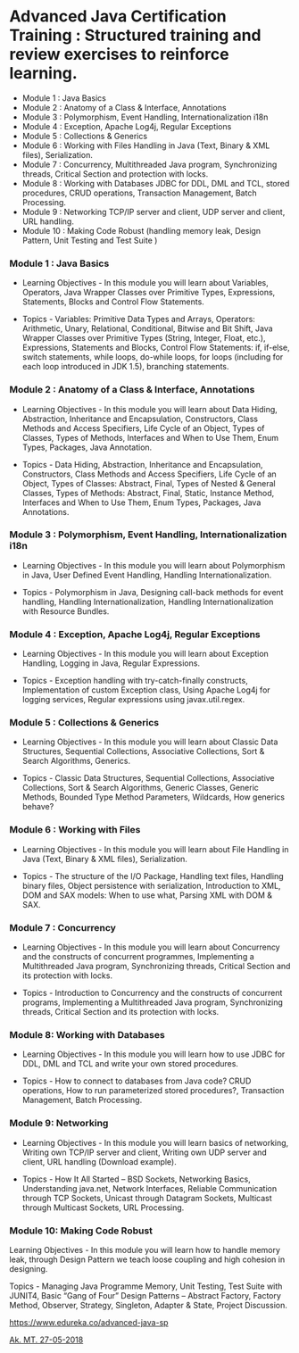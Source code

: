# Advanced Java Certification Training : Structured training and review exercises to reinforce learning.

* Module 1 : Java Basics
* Module 2 : Anatomy of a Class & Interface, Annotations
* Module 3 : Polymorphism, Event Handling, Internationalization i18n
* Module 4 : Exception, Apache Log4j, Regular Exceptions
* Module 5 : Collections & Generics
* Module 6 : Working with Files Handling in Java (Text, Binary & XML files), Serialization.
* Module 7 : Concurrency, Multithreaded Java program, Synchronizing threads, Critical Section and protection with locks.
* Module 8 : Working with Databases JDBC for DDL, DML and TCL, stored procedures, CRUD operations, Transaction Management, Batch Processing.
* Module 9 : Networking TCP/IP server and client, UDP server and client, URL handling.
* Module 10 : Making Code Robust (handling memory leak, Design Pattern, Unit Testing and Test Suite )



### Module 1 : Java Basics
* Learning Objectives - In this module you will learn about Variables, Operators, Java Wrapper Classes over Primitive Types, Expressions, Statements, Blocks and Control Flow Statements.

* Topics - Variables: Primitive Data Types and Arrays, Operators: Arithmetic, Unary, Relational, Conditional, Bitwise and Bit Shift, Java Wrapper Classes over Primitive Types (String, Integer, Float, etc.), Expressions, Statements and Blocks, Control Flow Statements: if, if-else, switch statements, while loops, do-while loops, for loops (including for each loop introduced in JDK 1.5), branching statements.


### Module 2 : Anatomy of a Class & Interface, Annotations
* Learning Objectives - In this module you will learn about Data Hiding, Abstraction,  Inheritance and Encapsulation, Constructors, Class Methods and Access Specifiers, Life Cycle of an Object, Types of Classes, Types of Methods, Interfaces and When to Use Them, Enum Types, Packages, Java Annotation.

* Topics - Data Hiding, Abstraction,  Inheritance and Encapsulation, Constructors, Class Methods and Access Specifiers, Life Cycle of an Object, Types of Classes: Abstract, Final, Types of Nested & General Classes, Types of Methods: Abstract, Final, Static, Instance Method, Interfaces and When to Use Them, Enum Types, Packages, Java Annotations.


### Module 3 : Polymorphism, Event Handling, Internationalization i18n
* Learning Objectives - In this module you will learn about Polymorphism in Java, User Defined Event Handling, Handling Internationalization.

* Topics - Polymorphism in Java, Designing call-back methods for event handling, Handling Internationalization, Handling Internationalization with Resource Bundles.


### Module 4 : Exception, Apache Log4j, Regular Exceptions
* Learning Objectives - In this module you will learn about Exception Handling, Logging in Java, Regular Expressions.

* Topics - Exception handling with try-catch-finally constructs, Implementation of custom Exception class, Using Apache Log4j for logging services, Regular expressions using javax.util.regex.


### Module 5 : Collections & Generics
* Learning Objectives - In this module you will learn about Classic Data Structures, Sequential Collections, Associative Collections, Sort & Search Algorithms, Generics.

* Topics - Classic Data Structures, Sequential Collections, Associative Collections, Sort & Search Algorithms, Generic Classes, Generic Methods, Bounded Type Method Parameters, Wildcards, How generics behave?


### Module 6 : Working with Files
* Learning Objectives - In this module you will learn about File Handling in Java (Text, Binary & XML files), Serialization.

* Topics - The structure of the I/O Package, Handling text files, Handling binary files, Object persistence with serialization, Introduction to XML, DOM and SAX models: When to use what, Parsing XML with DOM & SAX.


### Module 7 : Concurrency
* Learning Objectives - In this module you will learn about Concurrency and the constructs of concurrent programmes, Implementing a Multithreaded Java program, Synchronizing threads, Critical Section and its protection with locks.

* Topics - Introduction to Concurrency and the constructs of concurrent programs, Implementing a Multithreaded Java program, Synchronizing threads, Critical Section and its protection with locks.


### Module 8: Working with Databases
* Learning Objectives - In this module you will learn how to use JDBC for DDL, DML and TCL and write your own stored procedures.

* Topics - How to connect to databases from Java code? CRUD operations, How to run parameterized stored procedures?, Transaction Management, Batch Processing.


### Module 9: Networking
* Learning Objectives - In this module you will learn basics of networking, Writing own TCP/IP server and client, Writing own UDP server and client, URL handling (Download example).

* Topics - How It All Started – BSD Sockets, Networking Basics, Understanding java.net, Network Interfaces, Reliable Communication through TCP Sockets, Unicast through Datagram Sockets, Multicast through Multicast Sockets, URL Processing.

### Module 10: Making Code Robust
Learning Objectives - In this module you will learn how to handle memory leak, through Design Pattern we teach loose coupling and high cohesion in designing. 

Topics - Managing Java Programme Memory, Unit Testing, Test Suite with JUNIT4, Basic “Gang of Four” Design Patterns – Abstract Factory, Factory Method, Observer, Strategy, Singleton, Adapter & State, Project Discussion.


https://www.edureka.co/advanced-java-sp

[Ak. MT. 27-05-2018](http://www.akmtir.com/)




